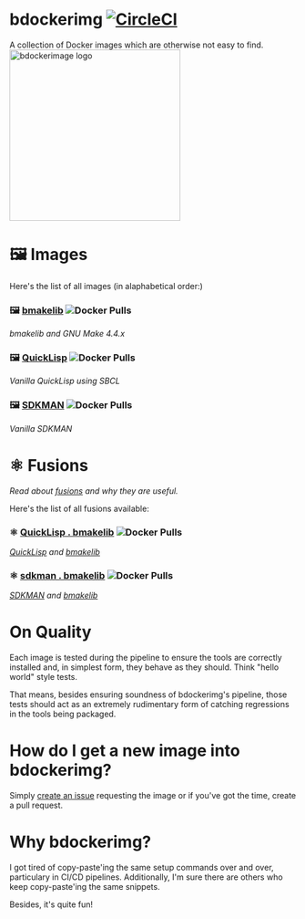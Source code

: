 # bdockerimg [![CircleCI](https://dl.circleci.com/status-badge/img/circleci/UMKeFZ8ns9T9vi5aquTfVT/UnuEnZH2XpWqXouT1Vw6ud/tree/main.svg?style=shield&circle-token=8628d87e42f35713d28e416db33bd0980a4e7bd8)](https://dl.circleci.com/status-badge/redirect/circleci/UMKeFZ8ns9T9vi5aquTfVT/UnuEnZH2XpWqXouT1Vw6ud/tree/main) 

A collection of Docker images which are otherwise not easy to find.  
<img alt="bdockerimage logo" src="https://imgur.com/grb1Dqg.png" style="height: 300px; width: 300px; vertical-align: top" /> 

# 🖼️ Images

Here's the list of all images (in alaphabetical order:)

### 🖼️ [bmakelib](bmakelib/README.md) ![Docker Pulls](https://img.shields.io/docker/pulls/bdockerimg/bmakelib?style=social&logo=docker)
_bmakelib and GNU Make 4.4.x_

### 🖼️ [QuickLisp](quicklisp/README.md) ![Docker Pulls](https://img.shields.io/docker/pulls/bdockerimg/quicklisp?style=social&logo=docker)
_Vanilla QuickLisp using SBCL_

### 🖼️ [SDKMAN](sdkman/README.md) ![Docker Pulls](https://img.shields.io/docker/pulls/bdockerimg/sdkman?style=social&logo=docker)
_Vanilla SDKMAN_

# ⚛️ Fusions

_Read about [fusions](fusion/README.md) and why they are useful._

Here's the list of all fusions available:

### ⚛️ [QuickLisp . bmakelib](https://hub.docker.com/r/bdockerimg/quicklisp.bmakelib) ![Docker Pulls](https://img.shields.io/docker/pulls/bdockerimg/quicklisp.bmakelib?style=social&logo=docker)
_[QuickLisp](quicklisp/README.md) and [bmakelib](bmakelib/README.md)_

### ⚛️ [sdkman . bmakelib](https://hub.docker.com/r/bdockerimg/sdkman.bmakelib) ![Docker Pulls](https://img.shields.io/docker/pulls/bdockerimg/sdkman.bmakelib?style=social&logo=docker)
_[SDKMAN](sdkman/README.md) and [bmakelib](bmakelib/README.md)_


# On Quality

Each image is tested during the pipeline to ensure the tools are correctly installed and, in simplest form, they 
behave as they should.  Think "hello world" style tests.

That means, besides ensuring soundness of bdockerimg's pipeline, those tests should act as an extremely rudimentary form of 
catching regressions in the tools being packaged.

# How do I get a new image into bdockerimg?

Simply [create an issue](https://github.com/bahmanm/bdockerimg/issues/new) requesting the image or if you've got the time, create a pull request.

# Why bdockerimg?

I got tired of copy-paste'ing the same setup commands over and over, particulary in CI/CD pipelines. 
Additionally, I'm sure there are others who keep copy-paste'ing the same snippets.

Besides, it's quite fun!

  
